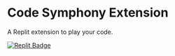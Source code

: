 # Code Symphony Extension

A Replit extension to play your code.

[![Replit Badge](https://replit.com/badge)](https://replit.com/@nathan-pham/PettyLeftDatamart)
